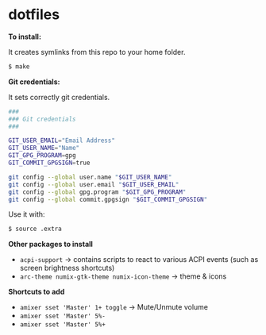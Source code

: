 # dotfiles



**To install:**

It creates symlinks from this repo to your home folder.

```bash
$ make
```

**Git credentials:**

It sets correctly git credentials.

```bash
###
### Git credentials
###

GIT_USER_EMAIL="Email Address"
GIT_USER_NAME="Name"
GIT_GPG_PROGRAM=gpg
GIT_COMMIT_GPGSIGN=true

git config --global user.name "$GIT_USER_NAME"
git config --global user.email "$GIT_USER_EMAIL"
git config --global gpg.program "$GIT_GPG_PROGRAM"
git config --global commit.gpgsign "$GIT_COMMIT_GPGSIGN"
```

Use it with:

```bash
$ source .extra
```

**Other packages to install**

- `acpi-support` -> contains scripts to react to various ACPI events (such as screen brightness shortcuts)
- `arc-theme numix-gtk-theme numix-icon-theme` -> theme & icons

**Shortcuts to add**
- `amixer sset 'Master' 1+ toggle` -> Mute/Unmute volume
- `amixer sset 'Master' 5%-`
- `amixer sset 'Master' 5%+`
